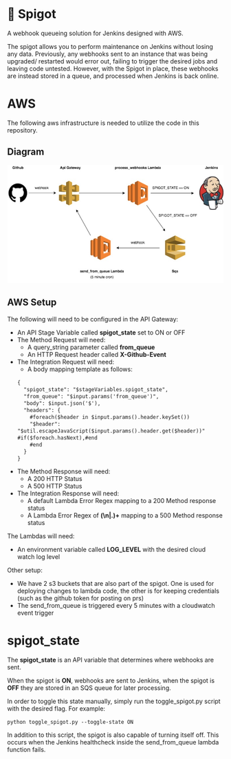 # 🚰 Spigot

A webhook queueing solution for Jenkins designed with AWS.

The spigot allows you to perform maintenance on Jenkins without losing any data. Previously, any webhooks sent to an instance that was being upgraded/ restarted would error out, failing to trigger the desired jobs and leaving code untested. However, with the Spigot in place, these webhooks are instead stored in a queue, and processed when Jenkins is back online.

# AWS

The following aws infrastructure is needed to utilize the code in this repository.

## Diagram


![Alt text](docs/spigot.jpg "AWS Infrastructure")

## AWS Setup

The following will need to be configured in the API Gateway:

* An API Stage Variable called **spigot_state** set to ON or OFF
* The Method Request will need:
    * A query_string parameter called **from_queue**
    * An HTTP Request header called **X-Github-Event**
* The Integration Request will need:
    * A body mapping template as follows:
    ```
    {
      "spigot_state": "$stageVariables.spigot_state",
      "from_queue": "$input.params('from_queue')",
      "body": $input.json('$'),
      "headers": {
        #foreach($header in $input.params().header.keySet())
        "$header": "$util.escapeJavaScript($input.params().header.get($header))" #if($foreach.hasNext),#end
        #end
      }
    }
    ```
* The Method Response will need:
    * A 200 HTTP Status
    * A 500 HTTP Status
* The Integration Response will need:
    * A default Lambda Error Regex mapping to a 200 Method response status
    * A Lambda Error Regex of **(\n|.)+** mapping to a 500 Method response status

The Lambdas will need:
* An environment variable called **LOG_LEVEL** with the desired cloud watch log level

Other setup:
* We have 2 s3 buckets that are also part of the spigot. One is used for deploying changes to lambda code, the other is for keeping credentials (such as the github token for posting on prs)
* The send_from_queue is triggered every 5 minutes with a cloudwatch event trigger

# spigot_state

The **spigot_state** is an API variable that determines where webhooks are sent.

When the spigot is **ON**, webhooks are sent to Jenkins, when the spigot is **OFF** they are stored in an SQS queue for later processing.

In order to toggle this state manually, simply run the toggle_spigot.py script with the desired flag. For example:
```
python toggle_spigot.py --toggle-state ON
```

In addition to this script, the spigot is also capable of turning itself off. This occurs when the Jenkins healthcheck inside the send_from_queue lambda function fails.
